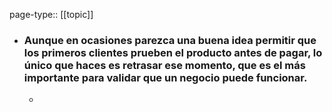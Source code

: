 page-type:: [[topic]]
- ### Aunque en ocasiones parezca una buena idea permitir que los primeros clientes prueben el producto antes de pagar, lo único que haces es retrasar ese momento, que es el más importante para validar que un negocio puede funcionar.
  - 


